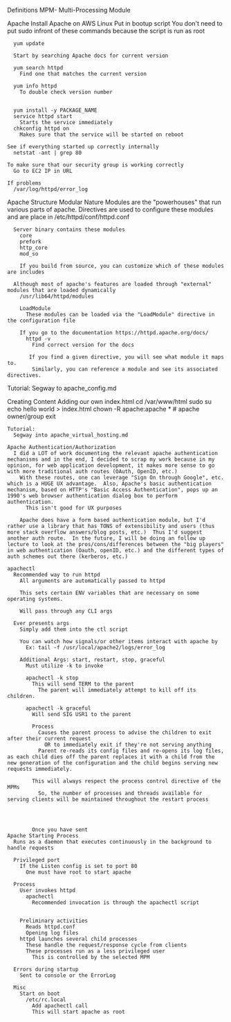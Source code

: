 Definitions
  MPM- Multi-Processing Module

Apache
  Install Apache on AWS Linux
    Put in bootup script
      You don't need to put sudo infront of these commands because the script is run as root

      yum update

      Start by searching Apache docs for current version

      yum search httpd
        Find one that matches the current version

      yum info httpd
        To double check version number

    
      yum install -y PACKAGE_NAME
      service httpd start
        Starts the service immediately
      chkconfig httpd on
        Makes sure that the service will be started on reboot

    See if everything started up correctly internally
      netstat -ant | grep 80

    To make sure that our security group is working correctly
      Go to EC2 IP in URL

    If problems
      /var/log/httpd/error_log


  Apache Structure
    Modular Nature
      Modules are the "powerhouses" that run various parts of apache.  Directives are used to configure these modules and are place in /etc/httpd/conf/httpd.conf

      Server binary contains these modules
        core
        prefork
        http_core
        mod_so

        If you build from source, you can customize which of these modules are includes

      Although most of apache's features are loaded through "external" modules that are loaded dynamically
        /usr/lib64/httpd/modules

        LoadModule
          These modules can be loaded via the "LoadModule" directive in the configuration file

        If you go to the documentation https://httpd.apache.org/docs/
          httpd -v
            Find correct version for the docs

           If you find a given directive, you will see what module it maps to.
            Similarly, you can reference a module and see its associated directives.


  Tutorial: Segway to apache_config.md

  Creating Content
    Adding our own index.html
      cd /var/www/html
      sudo su
      echo hello world > index.html
      chown -R apache:apache *
      # apache owner/group
      exit

    Tutorial:
      Segway into apache_virtual_hosting.md
      
    Apache Authentication/Authorization
      I did a LOT of work documenting the relevant apache authentication mechanisms and in the end, I decided to scrap my work because in my opinion, for web application development, it makes more sense to go with more traditional auth routes (OAuth, OpenID, etc.)  
        With these routes, one can leverage "Sign On through Google", etc. which is a HUGE UX advantage.  Also, Apache's basic authentication mechanism, based on HTTP's "Basic Access Authentication", pops up an 1990's web browser authentication dialog box to perform authentication.
          This isn't good for UX purposes

        Apache does have a form based authentication module, but I'd rather use a library that has TONS of extensibility and users (thus more stack overflow answers/blog posts, etc.)  Thus I'd suggest another auth route.  In the future, I will be doing an follow up lecture to look at the pros/cons/differences between the "big players" in web authentication (Oauth, openID, etc.) and the different types of auth schemes out there (kerberos, etc.)

    apachectl
      Recommended way to run httpd
        All arguments are automatically passed to httpd

        This sets certain ENV variables that are necessary on some operating systems.

        Will pass through any CLI args

      Ever presents args
        Simply add them into the ctl script

        You can watch how signals/or other items interact with apache by
          Ex: tail -f /usr/local/apache2/logs/error_log

        Additional Args: start, restart, stop, graceful
          Must utilize -k to invoke
          
          apachectl -k stop
            This will send TERM to the parent
              The parent will immediately attempt to kill off its children.

          apachectl -k graceful
            Will send SIG USR1 to the parent

            Process
              Causes the parent process to advise the children to exit after their current request
                OR to immediately exit if they're not serving anything
              Parent re-reads its config files and re-opens its log files, as each child dies off the parent replaces it with a child from the new generation of the configuration and the child begins serving new requests immediately.

            This will always respect the process control directive of the MPMs
              So, the number of processes and threads available for serving clients will be maintained throughout the restart process




            Once you have sent 
    Apache Starting Process
      Runs as a daemon that executes continuously in the background to handle requests

      Privileged port
        If the Listen config is set to port 80
          One must have root to start apache

      Process
        User invokes httpd
          apachectl
            Recommended invocation is through the apachectl script


        Preliminary activities
          Reads httpd.conf
          Opening log files
        httpd launches several child processes
          These handle the request/response cycle from clients
          These processes run as a less privileged user
            This is controlled by the selected MPM

      Errors during startup
        Sent to console or the ErrorLog

      Misc
        Start on boot
          /etc/rc.local
            Add apachectl call
            This will start apache as root